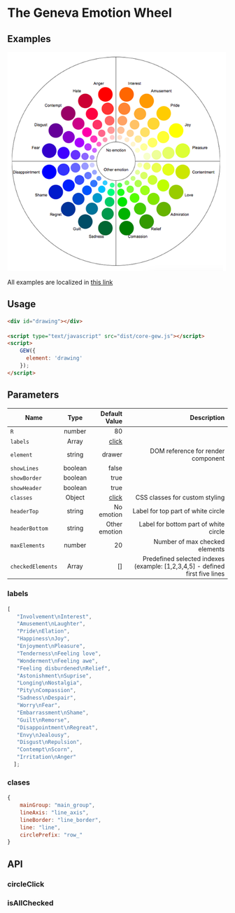 # The Geneva Emotion Wheel
## Examples
<a href="https://kwarpechowski.github.io/The-Geneva-Emotion-Wheel/app/gew/samples/simple/index.html"><img src="https://raw.githubusercontent.com/kwarpechowski/Components-for-psychological-research/master/app/gew/sample.png" width="500"/></a>

All examples are localized in [this link](https://kwarpechowski.github.io/Components-for-psychological-research/app/gew/samples/?style=centerme)

## Usage
```html
<div id="drawing"></div>

<script type="text/javascript" src="dist/core-gew.js"></script>
<script>
    GEW({
      element: 'drawing'
    });
</script>
```

## Parameters

| Name        | Type            | Default Value  | Description |
| ----------- |:---------------:| --------------:|------------:|
| `R`         | number | 80 | |
| `labels`    | Array <string>  | [click](#labels) | |
| `element`   | string  | drawer | DOM reference for render component |
| `showLines` | boolean | false | |
| `showBorder` | boolean | true | |
| `showHeader`| boolean | true | |
| `classes`   | Object  | [click](#classes) |CSS classes for custom styling|
| `headerTop`| string | No emotion | Label for top part of white circle |
| `headerBottom`| string | Other emotion |  Label for bottom part of white circle |
| `maxElements`| number | 20 |  Number of max checked elements |
| `checkedElements`| Array<number> | [] | Predefined selected indexes (example: [1,2,3,4,5] - defined first five lines |

### labels<a name="labels"></a>
```javascript
[
   "Involvement\nInterest",
   "Amusement\nLaughter",
   "Pride\nElation",
   "Happiness\nJoy",
   "Enjoyment\nPleasure",
   "Tenderness\nFeeling love",
   "Wonderment\nFeeling awe",
   "Feeling disburdened\nRelief",
   "Astonishment\nSuprise",
   "Longing\nNostalgia",
   "Pity\nCompassion",
   "Sadness\nDespair",
   "Worry\nFear",
   "Embarrassment\nShame",
   "Guilt\nRemorse",
   "Disappointment\nRegreat",
   "Envy\nJealousy",
   "Disgust\nRepulsion",
   "Contempt\nScorn",
   "Irritation\nAnger"
  ];
```

### clases<a name="classes"></a>
```javascript
{
    mainGroup: "main_group",
    lineAxis: "line_axis",
    lineBorder: "line_border",
    line: "line",
    circlePrefix: "row_"
}
```
## API
### circleClick
### isAllChecked
